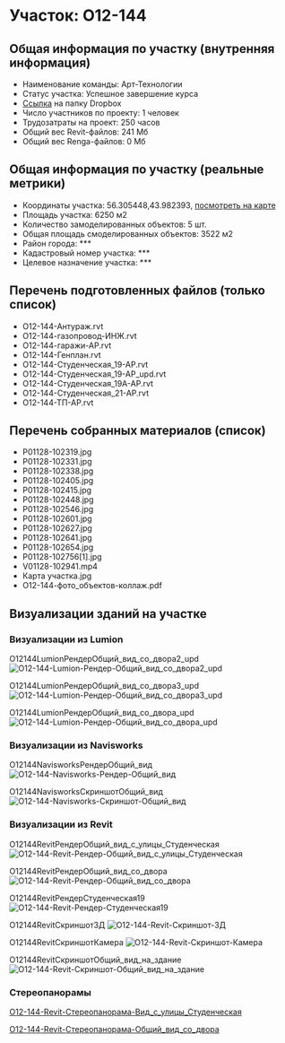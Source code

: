 # Участок: O12-144
## Общая информация по участку (внутренняя информация)
+ Наименование команды: Арт-Технологии
+ Статус участка: Успешное завершение курса
+ [Ссылка](https://www.dropbox.com/sh/wvvgv1nw1iqred9/AADCJbhag-B5jZm-kZ9nSJA5a/O12_144?dl=0) на папку Dropbox
+ Число участников по проекту: 1 человек
+ Трудозатраты на проект: 250 часов
+ Общий вес Revit-файлов: 241 Мб
+ Общий вес Renga-файлов: 0 Мб
## Общая информация по участку (реальные метрики)
+ Координаты участка: 56.305448,43.982393, [посмотреть на карте](yandex.ru/maps/47/nizhny-novgorod/?ll=56.305448%2C43.982393&z=19)
+ Площадь участка: 6250 м2
+ Количество замоделированных объектов: 5 шт.
+ Общая площадь смоделированных объектов: 3522 м2
+ Район города: *** 
+ Кадастровый номер участка: *** 
+ Целевое назначение участка: *** 
## Перечень подготовленных файлов (только список)
+ О12-144-Антураж.rvt
+ О12-144-газопровод-ИНЖ.rvt
+ О12-144-гаражи-АР.rvt
+ О12-144-Генплан.rvt
+ О12-144-Студенческая_19-АР.rvt
+ О12-144-Студенческая_19-АР_upd.rvt
+ О12-144-Студенческая_19А-АР.rvt
+ О12-144-Студенческая_21-АР.rvt
+ О12-144-ТП-АР.rvt
## Перечень собранных материалов (список)
+ P01128-102319.jpg
+ P01128-102331.jpg
+ P01128-102338.jpg
+ P01128-102405.jpg
+ P01128-102415.jpg
+ P01128-102448.jpg
+ P01128-102546.jpg
+ P01128-102601.jpg
+ P01128-102627.jpg
+ P01128-102641.jpg
+ P01128-102654.jpg
+ P01128-102756[1].jpg
+ V01128-102941.mp4
+ Карта участка.jpg
+ О12-144-фото_объектов-коллаж.pdf
## Визуализации зданий на участке
### Визуализации из Lumion
О12144LumionРендерОбщий_вид_со_двора2_upd
![О12-144-Lumion-Рендер-Общий_вид_со_двора2_upd](/Images/O12_144/О12-144-Lumion-Рендер-Общий_вид_со_двора2_upd_Compressed.jpg)

О12144LumionРендерОбщий_вид_со_двора3_upd
![О12-144-Lumion-Рендер-Общий_вид_со_двора3_upd](/Images/O12_144/О12-144-Lumion-Рендер-Общий_вид_со_двора3_upd_Compressed.jpg)

О12144LumionРендерОбщий_вид_со_двора_upd
![О12-144-Lumion-Рендер-Общий_вид_со_двора_upd](/Images/O12_144/О12-144-Lumion-Рендер-Общий_вид_со_двора_upd_Compressed.jpg)

### Визуализации из Navisworks
O12144NavisworksРендерОбщий_вид
![O12-144-Navisworks-Рендер-Общий_вид](/Images/O12_144/O12-144-Navisworks-Рендер-Общий_вид_Compressed.jpg)

O12144NavisworksСкриншотОбщий_вид
![O12-144-Navisworks-Скриншот-Общий_вид](/Images/O12_144/O12-144-Navisworks-Скриншот-Общий_вид_Compressed.jpg)

### Визуализации из Revit
O12144RevitРендерОбщий_вид_с_улицы_Студенческая
![O12-144-Revit-Рендер-Общий_вид_с_улицы_Студенческая](/Images/O12_144/O12-144-Revit-Рендер-Общий_вид_с_улицы_Студенческая_Compressed.jpg)

O12144RevitРендерОбщий_вид_со_двора
![O12-144-Revit-Рендер-Общий_вид_со_двора](/Images/O12_144/O12-144-Revit-Рендер-Общий_вид_со_двора_Compressed.jpg)

O12144RevitРендерСтуденческая19
![O12-144-Revit-Рендер-Студенческая19](/Images/O12_144/O12-144-Revit-Рендер-Студенческая19_Compressed.jpg)

O12144RevitСкриншот3Д
![O12-144-Revit-Скриншот-3Д](/Images/O12_144/O12-144-Revit-Скриншот-3Д_Compressed.jpg)

O12144RevitСкриншотКамера
![O12-144-Revit-Скриншот-Камера](/Images/O12_144/O12-144-Revit-Скриншот-Камера_Compressed.jpg)

O12144RevitСкриншотОбщий_вид_на_здание
![O12-144-Revit-Скриншот-Общий_вид_на_здание](/Images/O12_144/O12-144-Revit-Скриншот-Общий_вид_на_здание_Compressed.jpg)

### Стереопанорамы
[О12-144-Revit-Стереопанорама-Вид_с_улицы_Студенческая](https://pano.autodesk.com/pano.html?url=jpgs/26ed3625-1151-44a7-9086-55fdcaf92379&version=2)

[О12-144-Revit-Стереопанорама-Общий_вид_со_двора](https://pano.autodesk.com/pano.html?mono=jpgs/5e1ac642-489b-40bf-b07b-6774d307f6f5&version=2)


